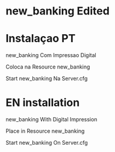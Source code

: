 # new_banking Edited


# Instalaçao PT

new_banking Com Impressao Digital

Coloca na Resource new_banking

Start new_banking Na Server.cfg

# EN installation

new_banking With Digital Impression

Place in Resource new_banking

Start new_banking On Server.cfg
